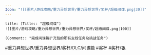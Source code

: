 ```yaml
---
Icon: "![[图片/游戏攻略/重力异想世界/重力异想世界/奖杯/超级间谍.png|30]]"
---
```

```ad-common-silver-trophy
title: (Title:: "超级间谍")
![[图片/游戏攻略/重力异想世界/重力异想世界/奖杯/超级间谍.png|100]]

(Comment:: "完成间谍篇扩充包的所有支线任务及挑战任务")
```

#重力异想世界/重力异想世界/奖杯/DLC/间谍篇 #奖杯 #奖杯/银
